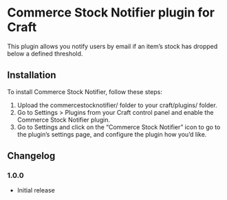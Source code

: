# Commerce Stock Notifier plugin for Craft

This plugin allows you notify users by email if an item’s stock has dropped below a defined threshold.

## Installation

To install Commerce Stock Notifier, follow these steps:

1.  Upload the commercestocknotifier/ folder to your craft/plugins/ folder.
2.  Go to Settings > Plugins from your Craft control panel and enable the Commerce Stock Notifier plugin.
3.  Go to Settings and click on the “Commerce Stock Notifier” icon to go to the plugin’s settings page, and configure the plugin how you’d like.

## Changelog

### 1.0.0

* Initial release